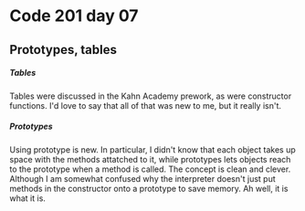 # Code 201 day 07
## Prototypes, tables

##### Tables
Tables were discussed in the Kahn Academy prework, as were constructor functions. I'd love to say that all of that was new to me, but it really isn't.

##### Prototypes
Using prototype is new. In particular, I didn't know that each object takes up space with the methods attatched to it, while prototypes lets objects reach to the prototype when a method is called. The concept is clean and clever. Although I am somewhat confused why the interpreter doesn't just put methods in the constructor onto a prototype to save memory. Ah well, it is what it is.
